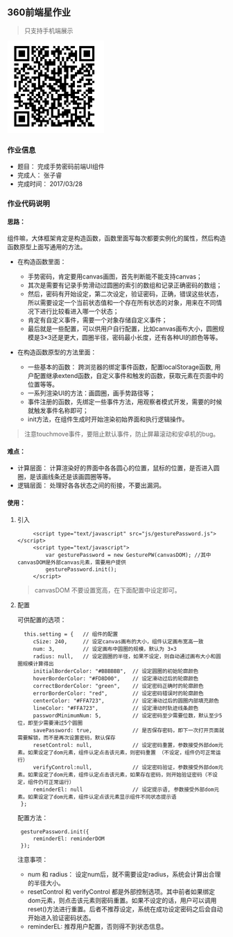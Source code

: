 ## 360前端星作业

> 只支持手机端展示

![](https://github.com/Zhangzirui/web-demo/blob/master/js/手势密码组件/img/gesturePW.png)

### 作业信息

- 题目： 完成手势密码前端UI组件
- 完成人： 张子睿
- 完成时间： 2017/03/28

### 作业代码说明

#### 思路：

组件嘛，大体框架肯定是构造函数，函数里面写每次都要实例化的属性，然后构造函数原型上面写通用的方法。
	
- 在构造函数里面：

	- 手势密码，肯定要用canvas画图，首先判断能不能支持canvas；
	- 其次是需要有记录手势滑动过圆圈的索引的数组和记录正确密码的数组；
	- 然后，密码有开始设定，第二次设定，验证密码，正确，错误这些状态，所以需要设定一个当前状态值和一个存在所有状态的对象，用来在不同情况下进行比较看进入哪一个状态；
	- 肯定有自定义事件，需要一个对象存储自定义事件；
	- 最后就是一些配置，可以供用户自行配置，比如canvas画布大小，圆圈规模是3×3还是更大，圆圈半径，密码最小长度，还有各种UI的颜色等等。

- 在构造函数原型的方法里面：

	- 一些基本的函数： 跨浏览器的绑定事件函数，配置localStorage函数, 用户配置继承extend函数，自定义事件和触发的函数，获取元素在页面中的位置等等。
	- 一系列渲染UI的方法：画圆圈，画手势路径等；
	- 事件注册的函数，先绑定一些事件方法，用观察者模式开发，需要的时候就触发事件名称即可；
	- init方法，在组件生成时开始渲染初始界面和执行逻辑操作。

> 注意touchmove事件，要阻止默认事件，防止屏幕滚动和安卓机的bug。

#### 难点：

- 计算层面： 计算渲染好的界面中各各圆心的位置，鼠标的位置，是否进入圆圈，是该画线条还是该画圆圈等等。
- 逻辑层面： 处理好各各状态之间的衔接，不要出漏洞。

#### 使用：

1. 引入

		    <script type="text/javascript" src="js/gesturePassword.js"></script>
			<script type="text/javascript">
				var gesturePassword = new GesturePW(canvasDOM);	//其中canvasDOM是外部canvas元素，需要用户提供
			    gesturePassword.init();
			</script>
	
	> canvasDOM 不要设置宽高，在下面配置中设定即可。

2. 配置
	
	可供配置的选项：

		 this.setting = {   // 组件的配置
            cSize: 240,     // 设定canvas画布的大小，组件认定画布宽高一致
            num: 3,         // 设定画布中圆圈的规模，默认为 3×3
            radius: null,   // 设定圆圈的半径，如果不设定，则自动通过画布大小和圆圈规模计算得出
            initialBorderColor: "#BBBBBB",  // 设定圆圈的初始轮廓颜色
            hoverBorderColor: "#FD8D00",    // 设定滑动过后的轮廓颜色
            correctBorderColor: "green",    // 设定密码正确时的轮廓颜色
            errorBorderColor: "red",        // 设定密码错误时的轮廓颜色
            centerColor: "#FFA723",         // 设定滑动过后的圆圈内部填充颜色
            lineColor: "#FFA723",           // 设定滑动时轨迹线条颜色
            passwordMinimumNum: 5,          // 设定密码至少需要位数，默认至少5位，即至少需要滑过5个圆圈
            savePassword: true,             // 是否保存密码，即下一次打开页面就需要解锁，而不是再次设置密码，默认保存
            resetControl: null,             // 设定密码重置，参数接受外部dom元素。如果设定了dom元素，组件认定点击该元素，则密码重置 （不设定，组件仍可正常运行）
            verifyControl:null,             // 设定密码验证，参数接受外部dom元素。如果设定了dom元素，组件认定点击该元素，如果存在密码，则开始验证密码（不设定，组件仍可正常运行）
            reminderEl: null                // 设定提示语, 参数接受外部dom元素。如果设定了dom元素，组件认定点该元素显示组件不同状态提示语
        };

	配置方法：
	
		gesturePassword.init({
			reminderEl: reminderDOM
		});

	注意事项：

	- num 和 radius： 设定num后，就不需要设定radius，系统会计算出合理的半径大小。
	- resetControl 和 verifyControl 都是外部控制选项。其中前者如果绑定dom元素，则点击该元素则密码重置。如果不设定的话，用户可以调用reset()方法进行重置。后者不推荐设定，系统在成功设定密码之后会自动开始进入验证密码状态。
	- reminderEL: 推荐用户配置，否则得不到状态信息。
